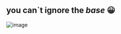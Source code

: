 ## you can`t ignore the *base* :grinning:
![image](https://github.com/user-attachments/assets/bc67eade-c8fd-40b2-b5c0-0a8f11ac0a01)
